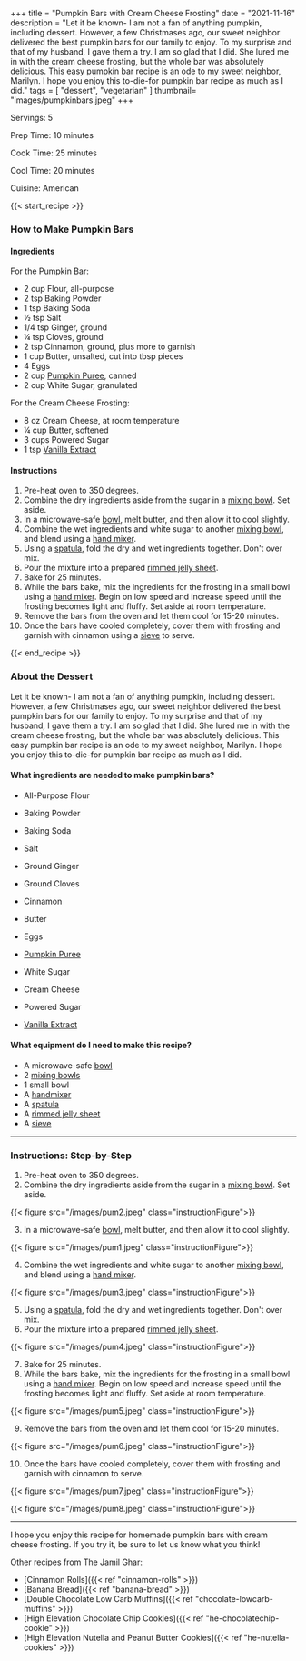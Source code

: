 +++
title = "Pumpkin Bars with Cream Cheese Frosting"
date = "2021-11-16"
description = "Let it be known- I am not a fan of anything pumpkin, including dessert. However, a few Christmases ago, our sweet neighbor delivered the best pumpkin bars for our family to enjoy. To my surprise and that of my husband, I gave them a try. I am so glad that I did. She lured me in with the cream cheese frosting, but the whole bar was absolutely delicious. This easy pumpkin bar recipe is an ode to my sweet neighbor, Marilyn. I hope you enjoy this to-die-for pumpkin bar recipe as much as I did."
tags = [
    "dessert",
    "vegetarian"
]
thumbnail= "images/pumpkinbars.jpeg"
+++

Servings: 5 <!--more-->

Prep Time: 10 minutes 

Cook Time: 25 minutes

Cool Time: 20 minutes 

Cuisine: American

{{< start_recipe >}}

### How to Make Pumpkin Bars 

#### Ingredients 

For the Pumpkin Bar: 

* 2 cup Flour, all-purpose 
* 2 tsp Baking Powder 
* 1 tsp Baking Soda 
* ½ tsp Salt 
* 1/4 tsp Ginger, ground 
* ¼ tsp Cloves, ground 
* 2 tsp Cinnamon, ground, plus more to garnish 
* 1 cup Butter, unsalted, cut into tbsp pieces
* 4 Eggs 
* 2 cup [Pumpkin Puree](https://amzn.to/38hGCJ1), canned
* 2 cup White Sugar, granulated 

For the Cream Cheese Frosting: 

* 8 oz Cream Cheese, at room temperature
* ¼ cup Butter, softened
* 3 cups Powered Sugar 
* 1 tsp [Vanilla Extract](https://amzn.to/3E9Dj4d) 

#### Instructions 

1. Pre-heat oven to 350 degrees. 
2. Combine the dry ingredients aside from the sugar in a [mixing bowl](https://amzn.to/3DjHZUY). Set aside. 
3. In a microwave-safe [bowl](https://amzn.to/3wMkYre), melt butter, and then allow it to cool slightly. 
4. Combine the wet ingredients and white sugar to another [mixing bowl](https://amzn.to/3DjHZUY), and blend using a [hand mixer](https://amzn.to/3rZWFmo). 
5. Using a [spatula](https://amzn.to/3FliYJq), fold the dry and wet ingredients together. Don't over mix. 
6. Pour the mixture into a prepared [rimmed jelly sheet](https://amzn.to/3s7YJJj). 
7. Bake for 25 minutes. 
8. While the bars bake, mix the ingredients for the frosting in a small bowl using a [hand mixer](https://amzn.to/3rZWFmo). Begin on low speed and increase speed until the frosting becomes light and fluffy. Set aside at room temperature. 
9. Remove the bars from the oven and let them cool for 15-20 minutes. 
10. Once the bars have cooled completely, cover them with frosting and garnish with cinnamon using a [sieve](https://amzn.to/3Ib5SRa) to serve.

{{< end_recipe >}}

### About the Dessert 

Let it be known- I am not a fan of anything pumpkin, including dessert. However, a few Christmases ago, our sweet neighbor delivered the best pumpkin bars for our family to enjoy. To my surprise and that of my husband, I gave them a try. I am so glad that I did. She lured me in with the cream cheese frosting, but the whole bar was absolutely delicious. This easy pumpkin bar recipe is an ode to my sweet neighbor, Marilyn. I hope you enjoy this to-die-for pumpkin bar recipe as much as I did.

#### What ingredients are needed to make pumpkin bars? 

* All-Purpose Flour

* Baking Powder 

* Baking Soda
 
* Salt 

* Ground Ginger 

* Ground Cloves

* Cinnamon

* Butter

* Eggs 

* [Pumpkin Puree](https://amzn.to/38hGCJ1)

* White Sugar

* Cream Cheese

* Powered Sugar 

* [Vanilla Extract](https://amzn.to/3E9Dj4d) 


#### What equipment do I need to make this recipe?

* A microwave-safe [bowl](https://amzn.to/3wMkYre)
* 2 [mixing bowls](https://amzn.to/3DjHZUY)
* 1 small bowl
* A [handmixer](https://amzn.to/3rZWFmo)
* A [spatula](https://amzn.to/3FliYJq)
* A [rimmed jelly sheet](https://amzn.to/3s7YJJj)
* A [sieve](https://amzn.to/3Ib5SRa)

---- 

### Instructions: Step-by-Step

1. Pre-heat oven to 350 degrees. 
2. Combine the dry ingredients aside from the sugar in a [mixing bowl](https://amzn.to/3DjHZUY). Set aside. 

{{< figure src="/images/pum2.jpeg" class="instructionFigure">}}

3. In a microwave-safe [bowl](https://amzn.to/3wMkYre), melt butter, and then allow it to cool slightly. 

{{< figure src="/images/pum1.jpeg" class="instructionFigure">}}

4. Combine the wet ingredients and white sugar to another [mixing bowl](https://amzn.to/3DjHZUY), and blend using a [hand mixer](https://amzn.to/3rZWFmo). 

{{< figure src="/images/pum3.jpeg" class="instructionFigure">}}

5. Using a [spatula](https://amzn.to/3FliYJq), fold the dry and wet ingredients together. Don't over mix. 
6. Pour the mixture into a prepared [rimmed jelly sheet](https://amzn.to/3s7YJJj). 

{{< figure src="/images/pum4.jpeg" class="instructionFigure">}}

7. Bake for 25 minutes. 
8. While the bars bake, mix the ingredients for the frosting in a small bowl using a [hand mixer](https://amzn.to/3rZWFmo). Begin on low speed and increase speed until the frosting becomes light and fluffy. Set aside at room temperature. 

{{< figure src="/images/pum5.jpeg" class="instructionFigure">}}

9. Remove the bars from the oven and let them cool for 15-20 minutes. 

{{< figure src="/images/pum6.jpeg" class="instructionFigure">}}

10. Once the bars have cooled completely, cover them with frosting and garnish with cinnamon to serve.

{{< figure src="/images/pum7.jpeg" class="instructionFigure">}}

{{< figure src="/images/pum8.jpeg" class="instructionFigure">}}

---- 

I hope you enjoy this recipe for homemade pumpkin bars with cream cheese frosting. If you try it, be sure to let us know what you think!

Other recipes from The Jamil Ghar:

* [Cinnamon Rolls]({{< ref "cinnamon-rolls" >}})
* [Banana Bread]({{< ref "banana-bread" >}})
* [Double Chocolate Low Carb Muffins]({{< ref "chocolate-lowcarb-muffins" >}})
* [High Elevation Chocolate Chip Cookies]({{< ref "he-chocolatechip-cookie" >}})
* [High Elevation Nutella and Peanut Butter Cookies]({{< ref "he-nutella-cookies" >}})
